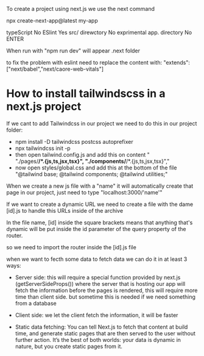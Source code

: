 To create a project using next.js we use the next command

npx create-next-app@latest my-app

typeScript No
ESlint Yes
src/ direwctory No
exprimental app. directory No
ENTER

When run with "npm run dev" will appear .next folder

to fix the problem with eslint need to replace the content with:   "extends": ["next/babel","next/caore-web-vitals"]

# How to install tailwindscss in a next.js project
If we cant to add Tailwindcss in our project we need to do this in our project folder:

- npm install -D tailwindcss postcss autoprefixer
- npx tailwindcss init -p
- then open tailwind.config.js and add this on content "  
    "./pages/**/*.{js,ts,jsx,tsx}",
    "./components/**/*.{js,ts,jsx,tsx}","
- now open styles/global.css and add this at the bottom of the file "@tailwind base;
@tailwind components;
@tailwind utilities;"

When we create a new js file with a "name" it will automatically create that page in our project, just need to type "localhost:3000/'name'"

If we want to create a dynamic URL we need to create a file with the dame [id].js to handle this URLs inside of the archive

In the file name, [id] inside the square brackets means that anything that's dynamic will be put inside the id parameter of the query property of the router.

so we need to import the router inside the [id].js file

when we want to fecth some data to fetch data we can do it in at least 3 ways:
- Server side: this will require a special function provided by next.js (getServerSideProps()) where the server that is hosting our app will fetch the information before the pages is rendered, this will require more time than client side. but sometime this is needed if we need something from a database

- Client side: we let the client fetch the information, it will be faster

- Static data fetching: You can tell Next.js to fetch that content at build time, and generate static pages that are then served to the user without further action. It’s the best of both worlds: your data is dynamic in nature, but you create static pages from it.
